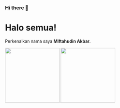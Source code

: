 ### Hi there 👋

# Halo semua! 

Perkenalkan nama saya **Miftahudin Akbar**.


<p align="left">
<a href="https://github.com/miptah21">
<img height="180em" src="https://github-readme-stats-eight-theta.vercel.app/api?username=miptah21&show_icons=true&theme=algolia&include_all_commits=true&count_private=true"/>
<img height="180em" src="https://github-readme-stats-eight-theta.vercel.app/api/top-langs/?username=miptah21&layout=compact&langs_count=8&theme=algolia"/>
</a>
</p>

<!--
**miptah21/miptah21** is a ✨ _special_ ✨ repository because its `README.md` (this file) appears on your GitHub profile.

Here are some ideas to get you started:

- 🔭 I’m currently working on ...
- 🌱 I’m currently learning ...
- 👯 I’m looking to collaborate on ...
- 🤔 I’m looking for help with ...
- 💬 Ask me about ...
- 📫 How to reach me: ...
- 😄 Pronouns: ...
- ⚡ Fun fact: ...
-->
